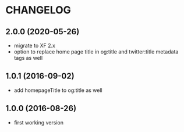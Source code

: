 CHANGELOG
=========

2.0.0 (2020-05-26)
-------------------

* migrate to XF 2.x
* option to replace home page title in og:title and twitter:title metadata tags as well

1.0.1 (2016-09-02)
------------------

* add homepageTitle to og:title as well

1.0.0 (2016-08-26)
------------------

* first working version
